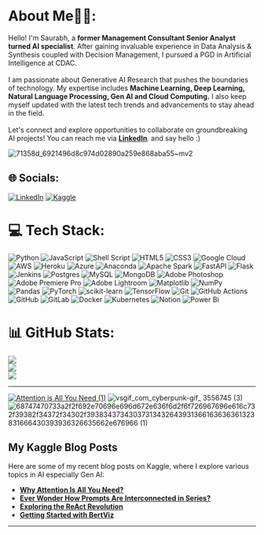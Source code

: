 # About Me🙋‍♂️:
Hello! I'm Saurabh, a **former Management Consultant Senior Analyst turned AI specialist**. After gaining invaluable experience in Data Analysis & Synthesis coupled with Decision Management, I pursued a PGD in Artificial Intelligence at CDAC.<br><br>I am passionate about Generative AI Research that pushes the boundaries of technology. My expertise includes **Machine Learning, Deep Learning, Natural Language Processing, Gen AI and Cloud Computing.** I also keep myself updated with the latest tech trends and advancements to stay ahead in the field. <br><br>Let's connect and explore opportunities to collaborate on groundbreaking AI projects! You can reach me via **[LinkedIn](https://www.linkedin.com/in/saurabhbadole777/)**. and say hello :)

![71358d_6921496d8c974d02890a259e868aba55~mv2](https://github.com/SaurabhBadole/SaurabhBadole/assets/132877393/7df57666-4c24-48cb-8317-a03c92e67c5f)

## 🌐 Socials:
[![LinkedIn](https://img.shields.io/badge/LinkedIn-%230077B5.svg?logo=linkedin&logoColor=white)](https://linkedin.com/in/https://www.linkedin.com/in/saurabhbadole777/)
[![Kaggle](https://img.shields.io/badge/Kaggle-blue?style=flat)](https://www.kaggle.com/saurabhbadole) 

# 💻 Tech Stack:
![Python](https://img.shields.io/badge/python-3670A0?style=for-the-badge&logo=python&logoColor=ffdd54) ![JavaScript](https://img.shields.io/badge/javascript-%23323330.svg?style=for-the-badge&logo=javascript&logoColor=%23F7DF1E) ![Shell Script](https://img.shields.io/badge/shell_script-%23121011.svg?style=for-the-badge&logo=gnu-bash&logoColor=white) ![HTML5](https://img.shields.io/badge/html5-%23E34F26.svg?style=for-the-badge&logo=html5&logoColor=white) ![CSS3](https://img.shields.io/badge/css3-%231572B6.svg?style=for-the-badge&logo=css3&logoColor=white) ![Google Cloud](https://img.shields.io/badge/GoogleCloud-%234285F4.svg?style=for-the-badge&logo=google-cloud&logoColor=white) ![AWS](https://img.shields.io/badge/AWS-%23FF9900.svg?style=for-the-badge&logo=amazon-aws&logoColor=white) ![Heroku](https://img.shields.io/badge/heroku-%23430098.svg?style=for-the-badge&logo=heroku&logoColor=white) ![Azure](https://img.shields.io/badge/azure-%230072C6.svg?style=for-the-badge&logo=microsoftazure&logoColor=white) ![Anaconda](https://img.shields.io/badge/Anaconda-%2344A833.svg?style=for-the-badge&logo=anaconda&logoColor=white) ![Apache Spark](https://img.shields.io/badge/Apache%20Spark-FDEE21?style=for-the-badge&logo=apachespark&logoColor=black) ![FastAPI](https://img.shields.io/badge/FastAPI-005571?style=for-the-badge&logo=fastapi) ![Flask](https://img.shields.io/badge/flask-%23000.svg?style=for-the-badge&logo=flask&logoColor=white) ![Jenkins](https://img.shields.io/badge/jenkins-%232C5263.svg?style=for-the-badge&logo=jenkins&logoColor=white) ![Postgres](https://img.shields.io/badge/postgres-%23316192.svg?style=for-the-badge&logo=postgresql&logoColor=white) ![MySQL](https://img.shields.io/badge/mysql-4479A1.svg?style=for-the-badge&logo=mysql&logoColor=white) ![MongoDB](https://img.shields.io/badge/MongoDB-%234ea94b.svg?style=for-the-badge&logo=mongodb&logoColor=white) ![Adobe Photoshop](https://img.shields.io/badge/adobe%20photoshop-%2331A8FF.svg?style=for-the-badge&logo=adobe%20photoshop&logoColor=white) ![Adobe Premiere Pro](https://img.shields.io/badge/Adobe%20Premiere%20Pro-9999FF.svg?style=for-the-badge&logo=Adobe%20Premiere%20Pro&logoColor=white) ![Adobe Lightroom](https://img.shields.io/badge/Adobe%20Lightroom-31A8FF.svg?style=for-the-badge&logo=Adobe%20Lightroom&logoColor=white) ![Matplotlib](https://img.shields.io/badge/Matplotlib-%23ffffff.svg?style=for-the-badge&logo=Matplotlib&logoColor=black) ![NumPy](https://img.shields.io/badge/numpy-%23013243.svg?style=for-the-badge&logo=numpy&logoColor=white) ![Pandas](https://img.shields.io/badge/pandas-%23150458.svg?style=for-the-badge&logo=pandas&logoColor=white) ![PyTorch](https://img.shields.io/badge/PyTorch-%23EE4C2C.svg?style=for-the-badge&logo=PyTorch&logoColor=white) ![scikit-learn](https://img.shields.io/badge/scikit--learn-%23F7931E.svg?style=for-the-badge&logo=scikit-learn&logoColor=white) ![TensorFlow](https://img.shields.io/badge/TensorFlow-%23FF6F00.svg?style=for-the-badge&logo=TensorFlow&logoColor=white) ![Git](https://img.shields.io/badge/git-%23F05033.svg?style=for-the-badge&logo=git&logoColor=white) ![GitHub Actions](https://img.shields.io/badge/github%20actions-%232671E5.svg?style=for-the-badge&logo=githubactions&logoColor=white) ![GitHub](https://img.shields.io/badge/github-%23121011.svg?style=for-the-badge&logo=github&logoColor=white) ![GitLab](https://img.shields.io/badge/gitlab-%23181717.svg?style=for-the-badge&logo=gitlab&logoColor=white) ![Docker](https://img.shields.io/badge/docker-%230db7ed.svg?style=for-the-badge&logo=docker&logoColor=white) ![Kubernetes](https://img.shields.io/badge/kubernetes-%23326ce5.svg?style=for-the-badge&logo=kubernetes&logoColor=white) ![Notion](https://img.shields.io/badge/Notion-%23000000.svg?style=for-the-badge&logo=notion&logoColor=white) ![Power Bi](https://img.shields.io/badge/power_bi-F2C811?style=for-the-badge&logo=powerbi&logoColor=black)
# 📊 GitHub Stats:
![](https://github-readme-stats.vercel.app/api?username=SaurabhBadole&theme=merko&hide_border=false&include_all_commits=false&count_private=false)<br/>
![](https://github-readme-streak-stats.herokuapp.com/?user=SaurabhBadole&theme=merko&hide_border=false)<br/> 
![](https://github-readme-stats.vercel.app/api/top-langs/?username=SaurabhBadole&theme=merko&hide_border=false&include_all_commits=false&count_private=false&layout=compact) 


---







[![Attention is All You Need (1)](https://github.com/SaurabhBadole/SaurabhBadole/assets/132877393/e827d36a-b233-4062-b081-60b0ae47f8ab)](https://www.kaggle.com/discussions/general/493003)  ![vsgif_com_cyberpunk-gif_ 3556745 (3)](https://github.com/SaurabhBadole/SaurabhBadole/assets/132877393/f8a2c9b3-46b3-4b46-9d2b-98a607de6814) ![68747470733a2f2f692e70696e696d672e636f6d2f6f726967696e616c732f39382f34372f34302f39383437343037313432643931366163636361323831666430393936326635662e676966 (1)](https://github.com/SaurabhBadole/SaurabhBadole/assets/132877393/60c824dd-c2ba-42d9-a106-e19afdfa5fc7)

## My Kaggle Blog Posts

Here are some of my recent blog posts on Kaggle, where I explore various topics in AI especially Gen AI:

- **[Why Attention Is All You Need?](https://www.kaggle.com/discussions/general/493003)**
- **[Ever Wonder How Prompts Are Interconnected in Series?](https://www.kaggle.com/discussions/general/493866)**
- **[Exploring the ReAct Revolution](https://www.kaggle.com/discussions/general/494233)**
- **[Getting Started with BertViz](https://www.kaggle.com/discussions/general/496770)**

---

